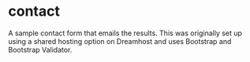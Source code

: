 contact
=======

A sample contact form that emails the results. This was originally set up using a shared hosting option on Dreamhost and uses Bootstrap and Bootstrap Validator. 

